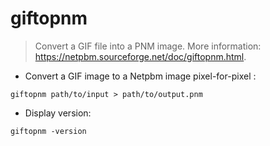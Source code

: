 # giftopnm

> Convert a GIF file into a PNM image.
> More information: <https://netpbm.sourceforge.net/doc/giftopnm.html>.

- Convert a GIF image to a Netpbm image pixel-for-pixel :

`giftopnm path/to/input > path/to/output.pnm`

- Display version:

`giftopnm -version`
